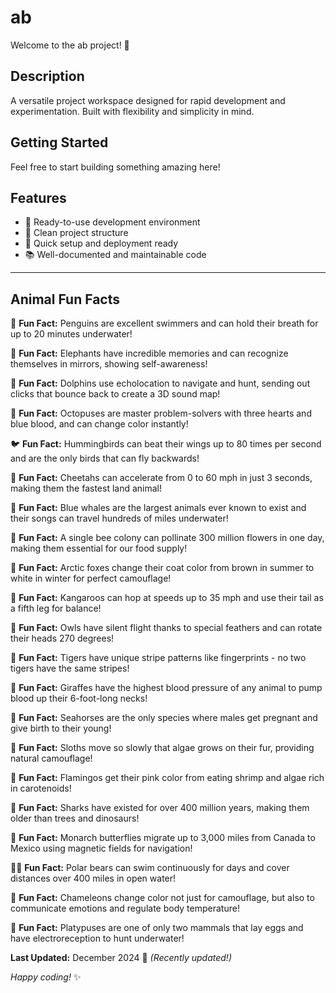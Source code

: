 # ab

Welcome to the ab project! 🚀

## Description

A versatile project workspace designed for rapid development and experimentation. Built with flexibility and simplicity in mind.

## Getting Started

Feel free to start building something amazing here!

## Features

- 🔧 Ready-to-use development environment
- 📁 Clean project structure
- 🚀 Quick setup and deployment ready
- 📚 Well-documented and maintainable code

---

## Animal Fun Facts

🐧 **Fun Fact:** Penguins are excellent swimmers and can hold their breath for up to 20 minutes underwater!

🐘 **Fun Fact:** Elephants have incredible memories and can recognize themselves in mirrors, showing self-awareness!

🐬 **Fun Fact:** Dolphins use echolocation to navigate and hunt, sending out clicks that bounce back to create a 3D sound map!

🐙 **Fun Fact:** Octopuses are master problem-solvers with three hearts and blue blood, and can change color instantly!

🐦 **Fun Fact:** Hummingbirds can beat their wings up to 80 times per second and are the only birds that can fly backwards!

🐆 **Fun Fact:** Cheetahs can accelerate from 0 to 60 mph in just 3 seconds, making them the fastest land animal!

🐋 **Fun Fact:** Blue whales are the largest animals ever known to exist and their songs can travel hundreds of miles underwater!

🐝 **Fun Fact:** A single bee colony can pollinate 300 million flowers in one day, making them essential for our food supply!

🦊 **Fun Fact:** Arctic foxes change their coat color from brown in summer to white in winter for perfect camouflage!

🦘 **Fun Fact:** Kangaroos can hop at speeds up to 35 mph and use their tail as a fifth leg for balance!

🦉 **Fun Fact:** Owls have silent flight thanks to special feathers and can rotate their heads 270 degrees!

🐅 **Fun Fact:** Tigers have unique stripe patterns like fingerprints - no two tigers have the same stripes!

🦒 **Fun Fact:** Giraffes have the highest blood pressure of any animal to pump blood up their 6-foot-long necks!

🐴 **Fun Fact:** Seahorses are the only species where males get pregnant and give birth to their young!

🦥 **Fun Fact:** Sloths move so slowly that algae grows on their fur, providing natural camouflage!

🦩 **Fun Fact:** Flamingos get their pink color from eating shrimp and algae rich in carotenoids!

🦈 **Fun Fact:** Sharks have existed for over 400 million years, making them older than trees and dinosaurs!

🦋 **Fun Fact:** Monarch butterflies migrate up to 3,000 miles from Canada to Mexico using magnetic fields for navigation!

🐻‍❄️ **Fun Fact:** Polar bears can swim continuously for days and cover distances over 400 miles in open water!

🦎 **Fun Fact:** Chameleons change color not just for camouflage, but also to communicate emotions and regulate body temperature!

🦫 **Fun Fact:** Platypuses are one of only two mammals that lay eggs and have electroreception to hunt underwater!

**Last Updated:** December 2024 📅 _(Recently updated!)_

*Happy coding!* ✨
